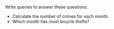 Write queries to answer these questions:

* Calculate the number of crimes for each month.
* Which month has most bicycle thefts?

